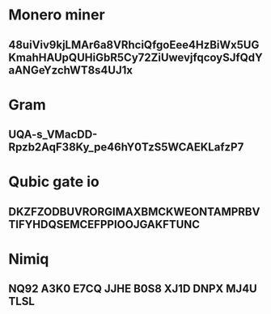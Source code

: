 # Monero miner
## 48uiViv9kjLMAr6a8VRhciQfgoEee4HzBiWx5UGKmahHAUpQUHiGbR5Cy72ZiUwevjfqcoySJfQdYaANGeYzchWT8s4UJ1x
# Gram
## UQA-s_VMacDD-Rpzb2AqF38Ky_pe46hY0TzS5WCAEKLafzP7
# Qubic gate io
## DKZFZODBUVRORGIMAXBMCKWEONTAMPRBVTIFYHDQSEMCEFPPIOOJGAKFTUNC
# Nimiq
## NQ92 A3K0 E7CQ JJHE B0S8 XJ1D DNPX MJ4U TLSL
